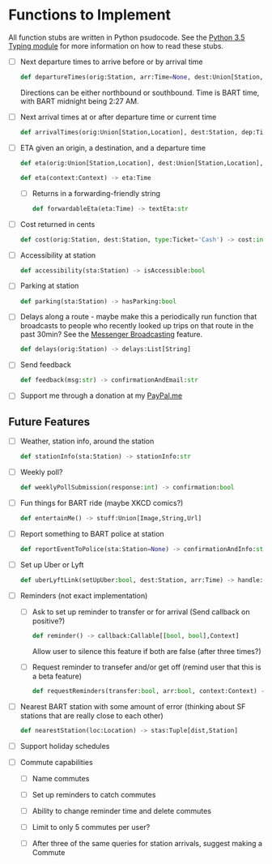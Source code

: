 Functions to Implement
======================

All function stubs are written in Python psudocode. See the [Python 3.5 Typing module](https://docs.python.org/3/library/typing.html) for more information on how to read these stubs.

- [ ] Next departure times to arrive before or by arrival time

  ```python
  def departureTimes(orig:Station, arr:Time=None, dest:Union[Station,Direction,Line,Location]=None) -> deps: List[Tuple[Time,Line]]
  ```

  Directions can be either northbound or southbound. Time is BART time, with BART midnight being 2:27 AM.

- [ ] Next arrival times at or after departure time or current time

  ```python
  def arrivalTimes(orig:Union[Station,Location], dest:Station, dep:Time=None) -> arrs:List[Tuple[Time,Line]]
  ```

- [ ] ETA given an origin, a destination, and a departure time

  ```python
  def eta(orig:Union[Station,Location], dest:Union[Station,Location], dep:Time) -> eta:Time
  ```

  ```python
  def eta(context:Context) -> eta:Time
  ```

  - [ ] Returns in a forwarding-friendly string
    ```python
    def forwardableEta(eta:Time) -> textEta:str
    ```

- [ ] Cost returned in cents

  ```python
  def cost(orig:Station, dest:Station, type:Ticket='Cash') -> cost:int
  ```

- [ ] Accessibility at station

  ```python
  def accessibility(sta:Station) -> isAccessible:bool
  ```

- [ ] Parking at station

  ```python
  def parking(sta:Station) -> hasParking:bool
  ```

- [ ] Delays along a route - maybe make this a periodically run function that broadcasts to people who recently looked up trips on that route in the past 30min? See the [Messenger Broadcasting](https://developers.facebook.com/docs/messenger-platform/send-messages/broadcast-messages/) feature.

  ```python
  def delays(orig:Station) -> delays:List[String]
  ```

- [ ] Send feedback

  ```python
  def feedback(msg:str) -> confirmationAndEmail:str
  ```

- [ ] Support me through a donation at my [PayPal.me](https://www.paypal.me/anwyho)

Future Features
---------------

- [ ] Weather, station info, around the station

  ```python
  def stationInfo(sta:Station) -> stationInfo:str
  ```

- [ ] Weekly poll?

  ```python
  def weeklyPollSubmission(response:int) -> confirmation:bool
  ```

- [ ] Fun things for BART ride (maybe XKCD comics?)

  ```python
  def entertainMe() -> stuff:Union[Image,String,Url]
  ```

- [ ] Report something to BART police at station

  ```python
  def reportEventToPolice(sta:Station=None) -> confirmationAndInfo:str
  ```

- [ ] Set up Uber or Lyft

  ```python
  def uberLyftLink(setUpUber:bool, dest:Station, arr:Time) -> handle:Url
  ```

- [ ] Reminders (not exact implementation)
  - [ ] Ask to set up reminder to transfer or for arrival (Send callback on positive?)

    ```python
    def reminder() -> callback:Callable[[bool, bool],Context]
    ```

    Allow user to silence this feature if both are false (after three times?)

  - [ ] Request reminder to transefer and/or get off (remind user that this is a beta feature)

    ```python
    def requestReminders(transfer:bool, arr:bool, context:Context) -> confirmSetup:bool
    ```

- [ ] Nearest BART station with some amount of error (thinking about SF stations that are really close to each other)

  ```python
  def nearestStation(loc:Location) -> stas:Tuple[dist,Station]
  ```

- [ ] Support holiday schedules

- [ ] Commute capabilities
  - [ ] Name commutes
  - [ ] Set up reminders to catch commutes
  - [ ] Ability to change reminder time and delete commutes
  - [ ] Limit to only 5 commutes per user?
  - [ ] After three of the same queries for station arrivals, suggest making a Commute

